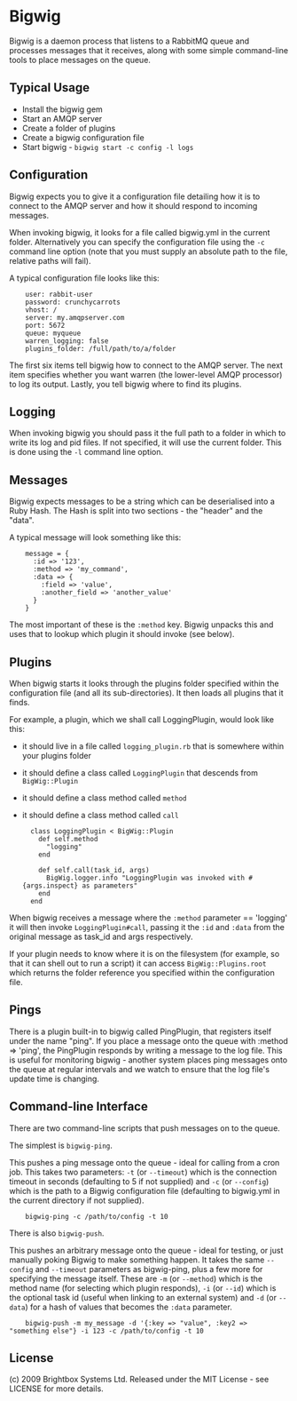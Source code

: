 Bigwig
======

Bigwig is a daemon process that listens to a RabbitMQ queue and processes messages that it receives, along with some simple command-line tools to place messages on the queue.   

Typical Usage
-------------

* Install the bigwig gem
* Start an AMQP server
* Create a folder of plugins
* Create a bigwig configuration file
* Start bigwig - `bigwig start -c config -l logs`

Configuration
-------------

Bigwig expects you to give it a configuration file detailing how it is to connect to the AMQP server and how it should respond to incoming messages.  

When invoking bigwig, it looks for a file called bigwig.yml in the current folder.  Alternatively you can specify the configuration file using the `-c` command line option (note that you must supply an absolute path to the file, relative paths will fail).  

A typical configuration file looks like this: 

        user: rabbit-user
        password: crunchycarrots
        vhost: /
        server: my.amqpserver.com
        port: 5672
        queue: myqueue
        warren_logging: false
        plugins_folder: /full/path/to/a/folder

The first six items tell bigwig how to connect to the AMQP server.  The next item specifies whether you want warren (the lower-level AMQP processor) to log its output.  Lastly, you tell bigwig where to find its plugins.  

Logging
-------

When invoking bigwig you should pass it the full path to a folder in which to write its log and pid files.  If not specified, it will use the current folder.  This is done using the `-l` command line option.  

Messages
--------

Bigwig expects messages to be a string which can be deserialised into a Ruby Hash.  The Hash is split into two sections - the "header" and the "data".  

A typical message will look something like this: 

        message = { 
          :id => '123', 
          :method => 'my_command', 
          :data => { 
            :field => 'value', 
            :another_field => 'another_value'
          }
        }

The most important of these is the `:method` key.  Bigwig unpacks this and uses that to lookup which plugin it should invoke (see below).  

Plugins
-------

When bigwig starts it looks through the plugins folder specified within the configuration file (and all its sub-directories).  It then loads all plugins that it finds.  

For example, a plugin, which we shall call LoggingPlugin, would look like this: 

* it should live in a file called `logging_plugin.rb` that is somewhere within your plugins folder
* it should define a class called `LoggingPlugin` that descends from `BigWig::Plugin`
* it should define a class method called `method`
* it should define a class method called `call`

        class LoggingPlugin < BigWig::Plugin
          def self.method
            "logging"
          end
          
          def self.call(task_id, args)
            BigWig.logger.info "LoggingPlugin was invoked with #{args.inspect} as parameters"
          end
        end

When bigwig receives a message where the `:method` parameter == 'logging' it will then invoke `LoggingPlugin#call`, passing it the `:id` and `:data` from the original message as task_id and args respectively.  

If your plugin needs to know where it is on the filesystem (for example, so that it can shell out to run a script) it can access `BigWig::Plugins.root` which returns the folder reference you specified within the configuration file.  

Pings
-----

There is a plugin built-in to bigwig called PingPlugin, that registers itself under the name "ping".  If you place a message onto the queue with :method => 'ping', the PingPlugin responds by writing a message to the log file.  This is useful for monitoring bigwig - another system places ping messages onto the queue at regular intervals and we watch to ensure that the log file's update time is changing.  

Command-line Interface
----------------------

There are two command-line scripts that push messages on to the queue.  

The simplest is `bigwig-ping`.  

This pushes a ping message onto the queue - ideal for calling from a cron job.  This takes two parameters: `-t` (or `--timeout`) which is the connection timeout in seconds (defaulting to 5 if not supplied) and `-c` (or `--config`) which is the path to a Bigwig configuration file (defaulting to bigwig.yml in the current directory if not supplied).  

        bigwig-ping -c /path/to/config -t 10

There is also `bigwig-push`.  

This pushes an arbitrary message onto the queue - ideal for testing, or just manually poking Bigwig to make something happen.  It takes the same `--config` and `--timeout` parameters as bigwig-ping, plus a few more for specifying the message itself.  These are `-m` (or `--method`) which is the method name (for selecting which plugin responds), `-i` (or `--id`) which is the optional task id (useful when linking to an external system) and `-d` (or `--data`) for a hash of values that becomes the `:data` parameter.  

        bigwig-push -m my_message -d '{:key => "value", :key2 => "something else"} -i 123 -c /path/to/config -t 10

License
-------

(c) 2009 Brightbox Systems Ltd.  Released under the MIT License - see LICENSE for more details.  


